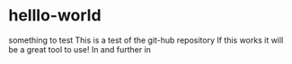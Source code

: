 # helllo-world
something to test
This is a test of the git-hub repository
If this works it will be a great tool to use!
  In and
    further in

